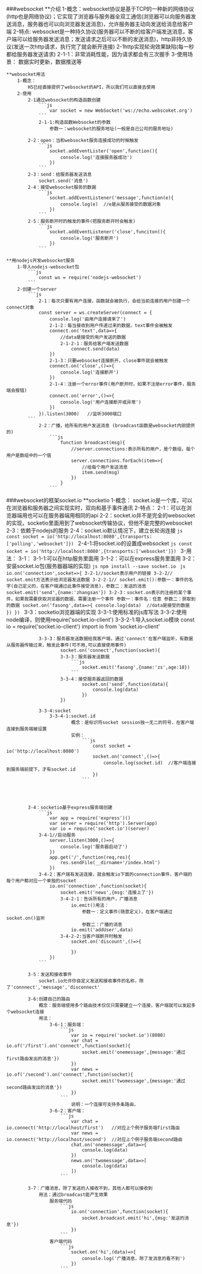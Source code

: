 ###websocket
    **介绍
        1-概念：websocket协议是基于TCP的一种新的网络协议(http也是网络协议)；它实现了浏览器与服务器全双工通信(浏览器可以向服务器发送消息，服务器也可以向浏览器发送消息)，允许服务器主动向发送给消息给客户端
        2-特点:
            websocket是一种持久协议(服务器可以不断的给客户端发送消息，客户端可以给服务器发送消息；发送请求之后可以不断的发送消息)，http非持久协议(发送一次http请求，执行完了就会断开连接) 
                2-1http实现轮询效果缺陷(每一秒都给服务器发送请求)
                    2-1-1：非常消耗性能，因为请求都会有三次握手
        3-使用场景：
            数据实时更新，数据推送等
    
    **websocket用法
        1-概念：
            H5已经直接提供了websocket的API，所以我们可以直接去使用
        2-使用
            2-1通过websocket的构造函数创建
                ```js
                    var socket = new WebSocket('ws://echo.webscoket.org')
                ```
                2-1-1:构造函数Websocket的参数
                    参数一：websocket的服务地址(一般是自己公司的服务地址)
            
            2-2：open：当和websocket服务连接成功的时候触发
                ```js
                    socket.addEventLister('open',function(){
                        console.log('连接服务器成功')
                    })
                ```
            2-3：send：给服务器发送消息
                socket.send('消息')
            2-4：接受websocket服务的数据
                ```js
                    socket.addEventListener('message',function(e){
                        console.log(e)  //e是从服务接受的数据对象
                    })
                ```
            2-5：服务断开时的触发的事件(把服务断开时会触发)
                ```js
                    socket.addEventListener('close',funciton(){
                        console.log('服务断开')
                    })
                ```
        
    **用nodejs开发websocket服务
        1-导入nodejs-websocket包
            ```js
                const ws = require('nodejs-websocket')
            ```
        2-创建一个server
            ```js
                2-1：每次只要有用户连接，函数就会被执行，会给当前连接的用户创建一个connect对象
                const server = ws.createServer(connect = {
                    console.log('由用户连接请来了')
                    2-1-2：每当接收到用户传递过来的数据，text事件会被触发
                    connect.on('text',data=>{
                        //data是接受的用户发送的数据
                        2-1-2-1：服务给客户端发送数据
                            connect.send(data)
                    })
                    2-1-3：只要websocket连接断开，close事件就会被触发
                    connect.on('close',()=>{
                        console.log('连接断开')
                    })
                    2-1-4：注册一个error事件(用户断开时，如果不注册error事件，服务端会报错)
                    connect.on('error',()=>{
                        console.log('用户连接断开或异常')
                    })
                }).listen(3000)   //监听3000端口
            ```
                2-2：广播，给所有的用户发送消息 (broadcast函数是websocket内部提供的)
                    ```js
                        function broadcast(msg){
                            //server.connections:表示所有的用户，是个数组，每个用户是数组中的一个值
                            server.connections.forEach(item=>{
                                //给每个用户发送消息
                                item.send(msg)
                            })
                        }
                    ```


###websocket的框架socket.io
    **socketio
        1-概念：
            socket.io是一个库，可以在浏览器和服务器之间实现实时，双向和基于事件通讯
        2-特点：
            2-1：可以在浏览器端用也可以在服务器端用相同的api
            2-2：socket.io并不是完全的websocket的实现，socketio里面用到了websocket传输协议，但他不是完整的websocket
            2-3：依赖于nodejs的服务
            2-4：socket.io默认情况下，建立长轮询连接
                ```js
                    const socket = io('http://localhost:8080',{transports:['polling','websocket']})
                ```
                2-4-1:将socket.io的设置成websocket
                    ```js
                        const socket = io('http://localhost:8080',{transports:['websocket']})
                    ```
        3-用法：
            3-1：
                3-1-1:可以在http服务里面用
                3-1-2：可以在express服务里面用
            3-2：安装socket.io包(服务器器端的实现)
                ```js
                    npm install --save socket.io
                ```
                ```js
                    io.on('connection',socket=>{
                        3-2-1//socket表示用户的链接
                        3-2-2// socket.emit方法表示给浏览器发送数据
                             3-2-2-1// socket.emit():参数一：事件的名字(自己定义的，在客户端通过此事件接受消息)，参数二：发送的消息
                        socket.emit('send',{name:'zhangsan'})
                        3-2-3：socket.on表示的注册的某个事件，如果我需要获取浏览器的数据，需要注册一个事件
                            参数一：事件名：任意
                            参数二：获取到的数据
                            socket.on('fasong',data=>{
                                console.log(data)  //data是接受的数据
                            })
                    })
                ```
            3-3：socketio浏览器端的实现
                3-3-1:使用标准的js库写法
                        <script src="/socket.io/socket.io.js"></script>
                        <script>
                            var socket = io('http://localhost:3000')
                        </script>
                3-3-2:使用node编译，则使用require('socket.io-client')
                    3-3-2-1:导入socket.io模块
                                const io = require('socket.io-client')
                                import io from 'socket.io-client'

                3-3-3：服务器发送数据给我客户端，通过'connect'在客户端监听，有数据从服务器传输过来，触发此事件(可不用,可以直接使用事件)
                        socket.on('connect',function(socket){
                        3-3-3：服务器发送数据
                            ```js
                                socket.emit('fasong',{name:'zs',age:18})
                            ```
                        3-3-4：接受服务器返回的数据
                                socket.on('send',function(data){
                                    console.log(data)
                                })
                        })
                
                3-3-4:socket
                    3-3-4-1:socket.id
                            概念：是标识符socket session独一无二的符号，在客户端连接到服务端被设置
                            实例：
                                ```js
                                    const socket = io('http://localhost:8080')
                                    socket.on('connect',()=>{
                                        console.log(socket.id)  //客户端连接到服务端前提下，才有socket.id
                                    })
                                ```
                
                


            3-4：socketio基于express服务端创建
                ```js
                    var app = require('express')()
                    var server = require('http').Server(app)
                    var io = require('socket.io')(server)
                3-4-1//启动服务
                    server.listen(3000,()=>{
                        console.log('服务器启动了')
                    })
                    app.get('/',function(req,res){ 
                        res.sendFile(__dirname+'/index.html')
                    })
                3-4-2：客户端有发送连接，就会触发io下面的connection事件，客户端的每个用户都对应一个单独的socket
                    io.on('connection',function(socket){
                        socket.emit('news',{msg:'连接上了'})
                        3-4-2-1：告诉所有的用户，广播消息
                            io.emit()用法：
                                参数一：定义事件(随意定义)，在客户端通过socket.on()监听
                                参数二：广播的消息
                            io.emit('addUser',data)
                        3-4-2-2:当客户端断开时触发
                            socket.on('discount',()=>{

                            })
                    })
                ```
            
            3-5：发送和接收事件
                socket.io允许你自定义发送和接收事件的名称，除了'connnect','message','disconnect'

            3-6:创建自己的路由
                概念：服务端使用多个路由技术仅仅只需要建立一个连接，客户端就可以发起多个websocket连接
                用法：
                    3-6-1：服务端：
                        ```js
                            var io = require('socket.io')(8080)
                            var chat = io.of('/first').on('connect',function(socket){
                                socket.emit('onemessage',{message:'通过first路由发出的消息'})
                            })
                            var news = io.of('/second').on('connect',function(socket){
                                socket.emit('twomessage',{message:'通过second路由发出的消息'})
                            })
                        ```
                            说明：一个连接可支持多条路由，
                    3-6-2：客户端：
                        ```js
                            var chat = io.connect('http://localhost/first')   //对应上个例子服务端first路由
                            var news = io.connect('http://localhost/second')  //对应上个例子服务端second路由
                            chat.on('onemessage',data=>{
                                console.log(data)
                            })
                            news.on('twomessage',data=>[
                                console.log(data)
                            ])
                        ```

            3-7：广播消息，除了发送的人接收不到，其他人都可以接收到
                用法：通过broadcast能产生效果
                    服务端代码
                        ```js
                            io.on('connection',function(socket){
                                socket.broadcast.emit('hi',{msg:'发送的消息'})
                            })
                        ```
                    客户端代码
                        ```js
                            socket.on('hi',(data)=>{
                                console.log('广播消息，除了发消息的看不到')
                            })
                        ```




    
            

    